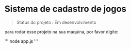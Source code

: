 <h1>Sistema de cadastro de jogos</h1>

> Status do projeto : Em desenvolvimento

para rodar esse projeto na sua maquina, por favor digite:

'''
node app.js
'''
